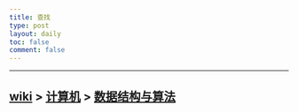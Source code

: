 ```yaml
---
title: 查找
type: post
layout: daily
toc: false
comment: false
---
```

---
[wiki](/gknows/wiki) > [计算机](/gknows/计算机) > [数据结构与算法](/gknows/数据结构与算法)
---

